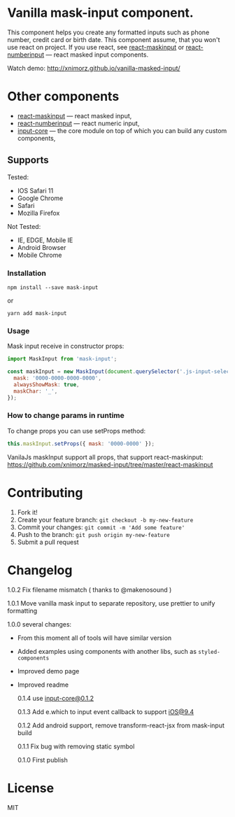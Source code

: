 # Vanilla mask-input component.

This component helps you create any formatted inputs such as phone number, credit card or birth date.
This component assume, that you won't use react on project. If you use react, see [react-maskinput](https://github.com/xnimorz/masked-input#react-maskinput) or [react-numberinput](https://github.com/xnimorz/masked-input#react-numberinput) — react masked input components.

Watch demo: http://xnimorz.github.io/vanilla-masked-input/

# Other components

* [react-maskinput](https://github.com/xnimorz/masked-input#react-maskinput) — react masked input,
* [react-numberinput](https://github.com/xnimorz/masked-input#react-numberinput) — react numeric input,
* [input-core](https://github.com/xnimorz/masked-input#input-core) — the core module on top of which you can build any custom components,

## Supports

Tested:

* IOS Safari 11
* Google Chrome
* Safari
* Mozilla Firefox

Not Tested:

* IE, EDGE, Mobile IE
* Android Browser
* Mobile Chrome

### Installation

```
npm install --save mask-input
```

or

```
yarn add mask-input
```

### Usage

Mask input receive in constructor props:

```javascript
import MaskInput from 'mask-input';

const maskInput = new MaskInput(document.querySelector('.js-input-selector'), {
  mask: '0000-0000-0000-0000',
  alwaysShowMask: true,
  maskChar: '_',
});
```

### How to change params in runtime

To change props you can use setProps method:

```javascript
this.maskInput.setProps({ mask: '0000-0000' });
```

VanilaJs maskInput support all props, that support react-maskinput: https://github.com/xnimorz/masked-input/tree/master/react-maskinput

# Contributing

1. Fork it!
2. Create your feature branch: `git checkout -b my-new-feature`
3. Commit your changes: `git commit -m 'Add some feature'`
4. Push to the branch: `git push origin my-new-feature`
5. Submit a pull request

# Changelog

1.0.2 Fix filename mismatch ( thanks to @makenosound )

1.0.1 Move vanilla mask input to separate repository, use prettier to unify formatting

1.0.0 several changes:

* From this moment all of tools will have similar version
* Added examples using components with another libs, such as `styled-components`
* Improved demo page
* Improved readme

  0.1.4 use input-core@0.1.2

  0.1.3 Add e.which to input event callback to support iOS@9.4

  0.1.2 Add android support, remove transform-react-jsx from mask-input build

  0.1.1 Fix bug with removing static symbol

  0.1.0 First publish

# License

MIT
